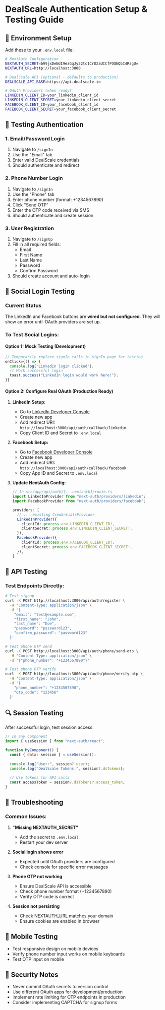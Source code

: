 # DealScale Authentication Setup & Testing Guide

## 🔧 Environment Setup

Add these to your `.env.local` file:

```bash
# NextAuth Configuration
NEXTAUTH_SECRET=b99jxDeNdI9ezGqJy52tc1CrO2aUICfPOQhQbC4RzgU=
NEXTAUTH_URL=http://localhost:3000

# DealScale API (optional - defaults to production)
DEALSCALE_API_BASE=https://api.dealscale.io

# OAuth Providers (when ready)
LINKEDIN_CLIENT_ID=your_linkedin_client_id
LINKEDIN_CLIENT_SECRET=your_linkedin_client_secret
FACEBOOK_CLIENT_ID=your_facebook_client_id
FACEBOOK_CLIENT_SECRET=your_facebook_client_secret
```

## 🚀 Testing Authentication

### 1. Email/Password Login
1. Navigate to `/signIn`
2. Use the "Email" tab
3. Enter valid DealScale credentials
4. Should authenticate and redirect

### 2. Phone Number Login
1. Navigate to `/signIn`
2. Use the "Phone" tab
3. Enter phone number (format: +1234567890)
4. Click "Send OTP"
5. Enter the OTP code received via SMS
6. Should authenticate and create session

### 3. User Registration
1. Navigate to `/signUp`
2. Fill in all required fields:
   - Email
   - First Name
   - Last Name
   - Password
   - Confirm Password
3. Should create account and auto-login

## 🔗 Social Login Testing

### Current Status
The LinkedIn and Facebook buttons are **wired but not configured**. They will show an error until OAuth providers are set up.

### To Test Social Logins:

#### Option 1: Mock Testing (Development)
```javascript
// Temporarily replace signIn calls in signIn page for testing
onClick={() => {
  console.log("LinkedIn login clicked");
  // Mock successful login
  toast.success("LinkedIn login would work here!");
}}
```

#### Option 2: Configure Real OAuth (Production Ready)

1. **LinkedIn Setup:**
   - Go to [LinkedIn Developer Console](https://developer.linkedin.com/)
   - Create new app
   - Add redirect URI: `http://localhost:3000/api/auth/callback/linkedin`
   - Copy Client ID and Secret to `.env.local`

2. **Facebook Setup:**
   - Go to [Facebook Developer Console](https://developers.facebook.com/)
   - Create new app
   - Add redirect URI: `http://localhost:3000/api/auth/callback/facebook`
   - Copy App ID and Secret to `.env.local`

3. **Update NextAuth Config:**
   ```typescript
   // In src/app/api/auth/[...nextauth]/route.ts
   import LinkedInProvider from "next-auth/providers/linkedin";
   import FacebookProvider from "next-auth/providers/facebook";

   providers: [
     // ... existing CredentialsProvider
     LinkedInProvider({
       clientId: process.env.LINKEDIN_CLIENT_ID!,
       clientSecret: process.env.LINKEDIN_CLIENT_SECRET!,
     }),
     FacebookProvider({
       clientId: process.env.FACEBOOK_CLIENT_ID!,
       clientSecret: process.env.FACEBOOK_CLIENT_SECRET!,
     }),
   ]
   ```

## 🧪 API Testing

### Test Endpoints Directly:

```bash
# Test signup
curl -X POST http://localhost:3000/api/auth/register \
  -H "Content-Type: application/json" \
  -d '{
    "email": "test@example.com",
    "first_name": "John",
    "last_name": "Doe",
    "password": "password123",
    "confirm_password": "password123"
  }'

# Test phone OTP send
curl -X POST http://localhost:3000/api/auth/phone/send-otp \
  -H "Content-Type: application/json" \
  -d '{"phone_number": "+1234567890"}'

# Test phone OTP verify
curl -X POST http://localhost:3000/api/auth/phone/verify-otp \
  -H "Content-Type: application/json" \
  -d '{
    "phone_number": "+1234567890",
    "otp_code": "123456"
  }'
```

## 🔍 Session Testing

After successful login, test session access:

```javascript
// In any component
import { useSession } from "next-auth/react";

function MyComponent() {
  const { data: session } = useSession();
  
  console.log("User:", session?.user);
  console.log("DealScale Tokens:", session?.dsTokens);
  
  // Use tokens for API calls
  const accessToken = session?.dsTokens?.access_token;
}
```

## 🐛 Troubleshooting

### Common Issues:

1. **"Missing NEXTAUTH_SECRET"**
   - Add the secret to `.env.local`
   - Restart your dev server

2. **Social login shows error**
   - Expected until OAuth providers are configured
   - Check console for specific error messages

3. **Phone OTP not working**
   - Ensure DealScale API is accessible
   - Check phone number format (+1234567890)
   - Verify OTP code is correct

4. **Session not persisting**
   - Check NEXTAUTH_URL matches your domain
   - Ensure cookies are enabled in browser

## 📱 Mobile Testing

- Test responsive design on mobile devices
- Verify phone number input works on mobile keyboards
- Test OTP input on mobile

## 🔐 Security Notes

- Never commit OAuth secrets to version control
- Use different OAuth apps for development/production
- Implement rate limiting for OTP endpoints in production
- Consider implementing CAPTCHA for signup forms
